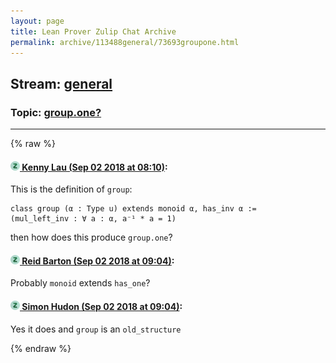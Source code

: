 ```yaml
---
layout: page
title: Lean Prover Zulip Chat Archive 
permalink: archive/113488general/73693groupone.html
---
```


## Stream: [general](index.html)
### Topic: [group.one?](73693groupone.html)

---


{% raw %}
#### [![Click to go to Zulip](../../assets/img/zulip2.png) Kenny Lau (Sep 02 2018 at 08:10)](https://leanprover.zulipchat.com/#narrow/stream/113488-general/topic/group.one%3F/near/133204605):
This is the definition of `group`:
```lean
class group (α : Type u) extends monoid α, has_inv α :=
(mul_left_inv : ∀ a : α, a⁻¹ * a = 1)
```
then how does this produce `group.one`?

#### [![Click to go to Zulip](../../assets/img/zulip2.png) Reid Barton (Sep 02 2018 at 09:04)](https://leanprover.zulipchat.com/#narrow/stream/113488-general/topic/group.one%3F/near/133205871):
Probably `monoid` extends `has_one`?

#### [![Click to go to Zulip](../../assets/img/zulip2.png) Simon Hudon (Sep 02 2018 at 09:04)](https://leanprover.zulipchat.com/#narrow/stream/113488-general/topic/group.one%3F/near/133205875):
Yes it does and `group` is an `old_structure`


{% endraw %}

